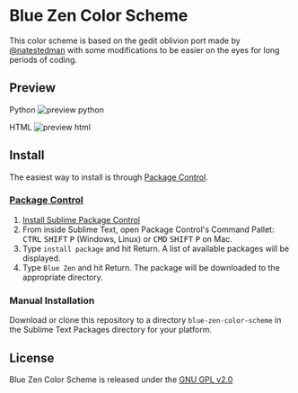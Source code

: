 # Blue Zen Color Scheme

This color scheme is based on the gedit oblivion port made by [@natestedman](natestedman) with some modifications to be easier on the eyes for long periods of coding.

## Preview

Python
![preview python][previewpython]

HTML
![preview html][previewhtml]

## Install

The easiest way to install is through [Package Control][wbond].

### [Package Control][wbond]

1. [Install Sublime Package Control][wbond 2]
2. From inside Sublime Text, open Package Control's Command Pallet: <kbd>CTRL</kbd> <kbd>SHIFT</kbd> <kbd>P</kbd> (Windows, Linux) or <kbd>CMD</kbd> <kbd>SHIFT</kbd> <kbd>P</kbd> on Mac.
3. Type `install package` and hit Return. A list of available packages will be displayed.
4. Type `Blue Zen` and hit Return. The package will be downloaded to the appropriate directory.

### Manual Installation

Download or clone this repository to a directory `blue-zen-color-scheme` in the Sublime Text Packages directory for your platform.

## License

Blue Zen Color Scheme is released under the [GNU GPL v2.0][gnugpl2]

[natestedman]: https://github.com/natestedman/morrowind
[previewpython]: http://i.imgur.com/NOXWhye.jpg
[previewhtml]: http://i.imgur.com/V44mMXj.jpg
[wbond]: http://wbond.net/sublime_packages/package_control
[wbond 2]: http://wbond.net/sublime_packages/package_control/installation
[gnugpl2]: http://www.gnu.org/licenses/gpl-2.0.html
